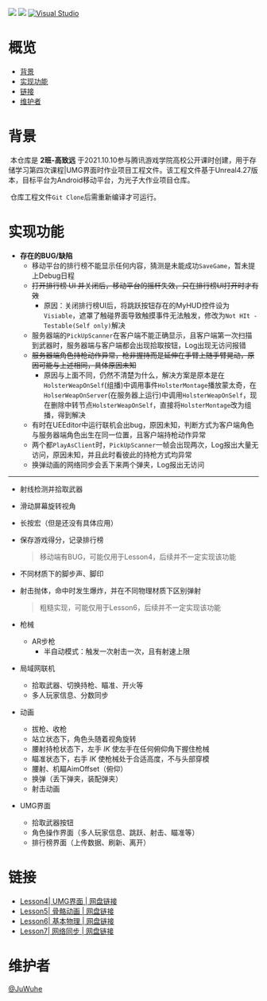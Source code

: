 [![](https://img.shields.io/badge/Author-Insyent-green)](https://insyent.today)	[![](https://img.shields.io/badge/powered%20by-Unreal-blue)](https://github.com/EpicGames/UnrealEngine)	 [![Visual Studio](https://img.shields.io/badge/--6C33AF?logo=visual%20studio)](https://visualstudio.microsoft.com/)

# 概览

- [背景](#背景)
- [实现功能](#实现功能)
- [链接](#网盘链接)
- [维护者](#维护者)

# 背景

​		本仓库是 **2班-高致远** 于2021.10.10参与腾讯游戏学院高校公开课时创建，用于存储学习第四次课程|UMG界面时作业项目工程文件。该工程文件基于Unreal4.27版本，目标平台为Android移动平台，为光子大作业项目仓库。

​		仓库工程文件`Git Clone`后需重新编译才可运行。

# 实现功能

- **存在的BUG/缺陷**
  - 移动平台的排行榜不能显示任何内容，猜测是未能成功`SaveGame`，暂未提上Debug日程
  - ~~打开排行榜 UI 并关闭后，移动平台的摇杆失效，只在排行榜UI打开时才有效~~
    - 原因：关闭排行榜UI后，将跳跃按钮存在的MyHUD控件设为`Visiable`，遮罩了触碰界面导致触摸事件无法触发，修改为`Not HIt - Testable(Self only)`解决
  - 服务器端的`PickUpScanner`在客户端不能正确显示，且客户端第一次扫描到武器时，服务器端与客户端都会出现<kbd>拾取</kbd>按钮，Log出现无访问报错
  - ~~服务器端角色持枪动作异常，枪非握持而是延伸在手臂上随手臂晃动，原因可能与上述相同，具体原因未知~~
    - 原因与上面不同，仍然不清楚为什么，解决方案是原本是在`HolsterWeapOnSelf`(组播)中调用事件`HolsterMontage`播放蒙太奇，在`HolserWeapOnServer`(在服务器上运行)中调用`HolsterWeapOnSelf`，现在删除中转节点`HolsterWeapOnSelf`，直接将`HolsterMontage`改为组播，得到解决
  - 有时在UEEditor中运行联机会出bug，原因未知，判断方式为客户端角色与服务器端角色出生在同一位置，且客户端持枪动作异常
  - 两个都`PlayAsClient`时，`PickUpScanner`一帧会出现两次，Log报出大量无访问，原因未知，并且此时看彼此的持枪方式均异常
  - 换弹动画的网络同步会丢下来两个弹夹，Log报出无访问

------

- 射线检测并拾取武器

- 滑动屏幕旋转视角

- 长按宏（但是还没有具体应用）

- 保存游戏得分，记录排行榜

  > 移动端有BUG，可能仅用于Lesson4，后续并不一定实现该功能

- 不同材质下的脚步声、脚印

- 射击抛体，命中时发生爆炸，并在不同物理材质下区别弹射

  > 粗糙实现，可能仅用于Lesson6，后续并不一定实现该功能

- 枪械

  - AR步枪
    - 半自动模式：触发一次射击一次，且有射速上限

- 局域网联机

  - 拾取武器、切换持枪、瞄准、开火等
  - 多人玩家信息、分数同步

- 动画
  - 拔枪、收枪
  - 站立状态下，角色头随着视角旋转
  - 腰射持枪状态下，左手 *IK* 使左手在任何俯仰角下握住枪械
  - 瞄准状态下，右手 *IK* 使枪械处于合适高度，不与头部穿模
  - 腰射、机瞄AimOffset（俯仰）
  - 换弹（丢下弹夹，装配弹夹）
  - 射击动画

- UMG界面
  - 拾取武器按钮
  - 角色操作界面（多人玩家信息、跳跃、射击、瞄准等）
  - 排行榜界面（上传数据、刷新、离开）

# 链接

- [Lesson4| UMG界面 | 网盘链接](https://share.weiyun.com/ARsph86I)
- [Lesson5| 骨骼动画 | 网盘链接](https://share.weiyun.com/joioQRR8)
- [Lesson6| 基本物理 | 网盘链接](https://share.weiyun.com/9BFyICQy)
- [Lesson7| 网络同步 | 网盘链接](https://share.weiyun.com/1Mi8mb9s)

# 维护者

[@JuWuhe](https://github.com/JuWuhe)